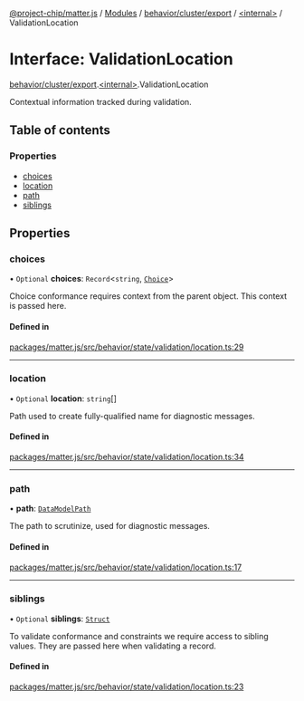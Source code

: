 [@project-chip/matter.js](../README.md) / [Modules](../modules.md) / [behavior/cluster/export](../modules/behavior_cluster_export.md) / [\<internal\>](../modules/behavior_cluster_export._internal_.md) / ValidationLocation

# Interface: ValidationLocation

[behavior/cluster/export](../modules/behavior_cluster_export.md).[\<internal\>](../modules/behavior_cluster_export._internal_.md).ValidationLocation

Contextual information tracked during validation.

## Table of contents

### Properties

- [choices](behavior_cluster_export._internal_.ValidationLocation-1.md#choices)
- [location](behavior_cluster_export._internal_.ValidationLocation-1.md#location)
- [path](behavior_cluster_export._internal_.ValidationLocation-1.md#path)
- [siblings](behavior_cluster_export._internal_.ValidationLocation-1.md#siblings)

## Properties

### choices

• `Optional` **choices**: `Record`\<`string`, [`Choice`](behavior_cluster_export._internal_.ValidationLocation.Choice.md)\>

Choice conformance requires context from the parent object.  This
context is passed here.

#### Defined in

[packages/matter.js/src/behavior/state/validation/location.ts:29](https://github.com/project-chip/matter.js/blob/904d0c9b952b91f28a21803759c5e5c66ee4d272/packages/matter.js/src/behavior/state/validation/location.ts#L29)

___

### location

• `Optional` **location**: `string`[]

Path used to create fully-qualified name for diagnostic messages.

#### Defined in

[packages/matter.js/src/behavior/state/validation/location.ts:34](https://github.com/project-chip/matter.js/blob/904d0c9b952b91f28a21803759c5e5c66ee4d272/packages/matter.js/src/behavior/state/validation/location.ts#L34)

___

### path

• **path**: [`DataModelPath`](behavior_cluster_export._internal_.DataModelPath.md)

The path to scrutinize, used for diagnostic messages.

#### Defined in

[packages/matter.js/src/behavior/state/validation/location.ts:17](https://github.com/project-chip/matter.js/blob/904d0c9b952b91f28a21803759c5e5c66ee4d272/packages/matter.js/src/behavior/state/validation/location.ts#L17)

___

### siblings

• `Optional` **siblings**: [`Struct`](../modules/behavior_cluster_export._internal_.md#struct)

To validate conformance and constraints we require access to sibling
values.  They are passed here when validating a record.

#### Defined in

[packages/matter.js/src/behavior/state/validation/location.ts:23](https://github.com/project-chip/matter.js/blob/904d0c9b952b91f28a21803759c5e5c66ee4d272/packages/matter.js/src/behavior/state/validation/location.ts#L23)
